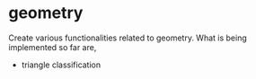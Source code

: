 # geometry
Create various functionalities related to geometry. 
What is being implemented so far are,
<ul>
<li>triangle classification</li>
</ul>
